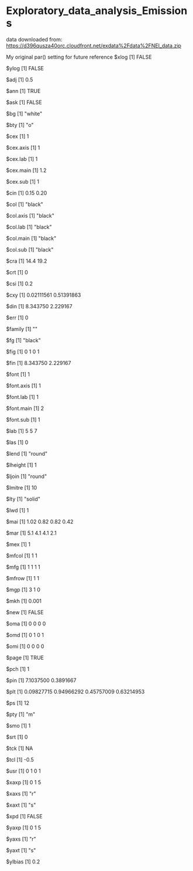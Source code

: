 # Exploratory_data_analysis_Emissions
data downloaded from: https://d396qusza40orc.cloudfront.net/exdata%2Fdata%2FNEI_data.zip

My original par() setting for future reference
$xlog
[1] FALSE

$ylog
[1] FALSE

$adj
[1] 0.5

$ann
[1] TRUE

$ask
[1] FALSE

$bg
[1] "white"

$bty
[1] "o"

$cex
[1] 1

$cex.axis
[1] 1

$cex.lab
[1] 1

$cex.main
[1] 1.2

$cex.sub
[1] 1

$cin
[1] 0.15 0.20

$col
[1] "black"

$col.axis
[1] "black"

$col.lab
[1] "black"

$col.main
[1] "black"

$col.sub
[1] "black"

$cra
[1] 14.4 19.2

$crt
[1] 0

$csi
[1] 0.2

$cxy
[1] 0.02111561 0.51391863

$din
[1] 8.343750 2.229167

$err
[1] 0

$family
[1] ""

$fg
[1] "black"

$fig
[1] 0 1 0 1

$fin
[1] 8.343750 2.229167

$font
[1] 1

$font.axis
[1] 1

$font.lab
[1] 1

$font.main
[1] 2

$font.sub
[1] 1

$lab
[1] 5 5 7

$las
[1] 0

$lend
[1] "round"

$lheight
[1] 1

$ljoin
[1] "round"

$lmitre
[1] 10

$lty
[1] "solid"

$lwd
[1] 1

$mai
[1] 1.02 0.82 0.82 0.42

$mar
[1] 5.1 4.1 4.1 2.1

$mex
[1] 1

$mfcol
[1] 1 1

$mfg
[1] 1 1 1 1

$mfrow
[1] 1 1

$mgp
[1] 3 1 0

$mkh
[1] 0.001

$new
[1] FALSE

$oma
[1] 0 0 0 0

$omd
[1] 0 1 0 1

$omi
[1] 0 0 0 0

$page
[1] TRUE

$pch
[1] 1

$pin
[1] 7.1037500 0.3891667

$plt
[1] 0.09827715 0.94966292 0.45757009 0.63214953

$ps
[1] 12

$pty
[1] "m"

$smo
[1] 1

$srt
[1] 0

$tck
[1] NA

$tcl
[1] -0.5

$usr
[1] 0 1 0 1

$xaxp
[1] 0 1 5

$xaxs
[1] "r"

$xaxt
[1] "s"

$xpd
[1] FALSE

$yaxp
[1] 0 1 5

$yaxs
[1] "r"

$yaxt
[1] "s"

$ylbias
[1] 0.2
